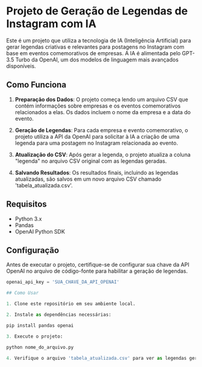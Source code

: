 # Projeto de Geração de Legendas de Instagram com IA

Este é um projeto que utiliza a tecnologia de IA (Inteligência Artificial) para gerar legendas criativas e relevantes para postagens no Instagram com base em eventos comemorativos de empresas. A IA é alimentada pelo GPT-3.5 Turbo da OpenAI, um dos modelos de linguagem mais avançados disponíveis.

## Como Funciona

1. **Preparação dos Dados**: O projeto começa lendo um arquivo CSV que contém informações sobre empresas e os eventos comemorativos relacionados a elas. Os dados incluem o nome da empresa e a data do evento.

2. **Geração de Legendas**: Para cada empresa e evento comemorativo, o projeto utiliza a API da OpenAI para solicitar à IA a criação de uma legenda para uma postagem no Instagram relacionada ao evento.

3. **Atualização do CSV**: Após gerar a legenda, o projeto atualiza a coluna "legenda" no arquivo CSV original com as legendas geradas.

4. **Salvando Resultados**: Os resultados finais, incluindo as legendas atualizadas, são salvos em um novo arquivo CSV chamado 'tabela_atualizada.csv'.

## Requisitos

- Python 3.x
- Pandas
- OpenAI Python SDK

## Configuração

Antes de executar o projeto, certifique-se de configurar sua chave da API OpenAI no arquivo de código-fonte para habilitar a geração de legendas.

```python
openai_api_key = 'SUA_CHAVE_DA_API_OPENAI'

## Como Usar

1. Clone este repositório em seu ambiente local.

2. Instale as dependências necessárias:

pip install pandas openai

3. Execute o projeto:

python nome_do_arquivo.py

4. Verifique o arquivo 'tabela_atualizada.csv' para ver as legendas geradas atualizadas para cada empresa.
